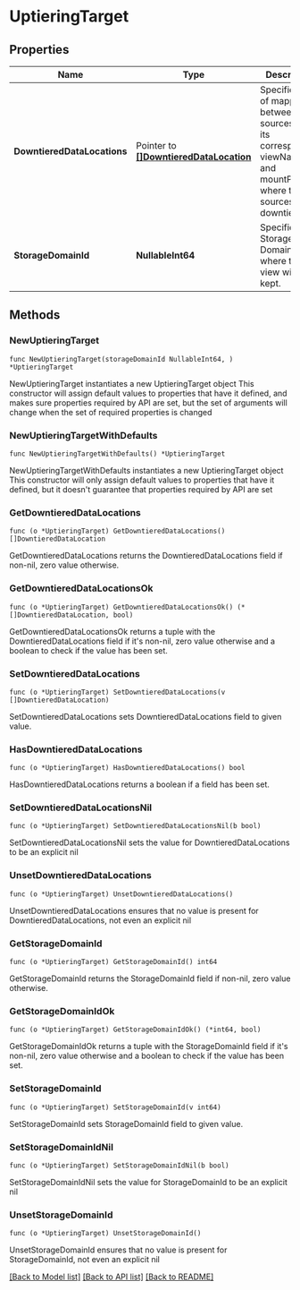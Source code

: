 # UptieringTarget

## Properties

Name | Type | Description | Notes
------------ | ------------- | ------------- | -------------
**DowntieredDataLocations** | Pointer to [**[]DowntieredDataLocation**](DowntieredDataLocation.md) | Specifies a list of mapping between sources and its corresponding viewNames and mountPaths, where the sources were downtiered. | [optional] 
**StorageDomainId** | **NullableInt64** | Specifies the Storage Domain ID where the view will be kept. | 

## Methods

### NewUptieringTarget

`func NewUptieringTarget(storageDomainId NullableInt64, ) *UptieringTarget`

NewUptieringTarget instantiates a new UptieringTarget object
This constructor will assign default values to properties that have it defined,
and makes sure properties required by API are set, but the set of arguments
will change when the set of required properties is changed

### NewUptieringTargetWithDefaults

`func NewUptieringTargetWithDefaults() *UptieringTarget`

NewUptieringTargetWithDefaults instantiates a new UptieringTarget object
This constructor will only assign default values to properties that have it defined,
but it doesn't guarantee that properties required by API are set

### GetDowntieredDataLocations

`func (o *UptieringTarget) GetDowntieredDataLocations() []DowntieredDataLocation`

GetDowntieredDataLocations returns the DowntieredDataLocations field if non-nil, zero value otherwise.

### GetDowntieredDataLocationsOk

`func (o *UptieringTarget) GetDowntieredDataLocationsOk() (*[]DowntieredDataLocation, bool)`

GetDowntieredDataLocationsOk returns a tuple with the DowntieredDataLocations field if it's non-nil, zero value otherwise
and a boolean to check if the value has been set.

### SetDowntieredDataLocations

`func (o *UptieringTarget) SetDowntieredDataLocations(v []DowntieredDataLocation)`

SetDowntieredDataLocations sets DowntieredDataLocations field to given value.

### HasDowntieredDataLocations

`func (o *UptieringTarget) HasDowntieredDataLocations() bool`

HasDowntieredDataLocations returns a boolean if a field has been set.

### SetDowntieredDataLocationsNil

`func (o *UptieringTarget) SetDowntieredDataLocationsNil(b bool)`

 SetDowntieredDataLocationsNil sets the value for DowntieredDataLocations to be an explicit nil

### UnsetDowntieredDataLocations
`func (o *UptieringTarget) UnsetDowntieredDataLocations()`

UnsetDowntieredDataLocations ensures that no value is present for DowntieredDataLocations, not even an explicit nil
### GetStorageDomainId

`func (o *UptieringTarget) GetStorageDomainId() int64`

GetStorageDomainId returns the StorageDomainId field if non-nil, zero value otherwise.

### GetStorageDomainIdOk

`func (o *UptieringTarget) GetStorageDomainIdOk() (*int64, bool)`

GetStorageDomainIdOk returns a tuple with the StorageDomainId field if it's non-nil, zero value otherwise
and a boolean to check if the value has been set.

### SetStorageDomainId

`func (o *UptieringTarget) SetStorageDomainId(v int64)`

SetStorageDomainId sets StorageDomainId field to given value.


### SetStorageDomainIdNil

`func (o *UptieringTarget) SetStorageDomainIdNil(b bool)`

 SetStorageDomainIdNil sets the value for StorageDomainId to be an explicit nil

### UnsetStorageDomainId
`func (o *UptieringTarget) UnsetStorageDomainId()`

UnsetStorageDomainId ensures that no value is present for StorageDomainId, not even an explicit nil

[[Back to Model list]](../README.md#documentation-for-models) [[Back to API list]](../README.md#documentation-for-api-endpoints) [[Back to README]](../README.md)


